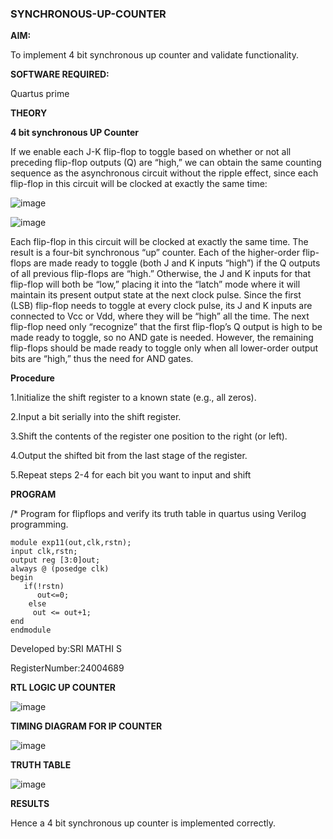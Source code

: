 ### SYNCHRONOUS-UP-COUNTER

**AIM:**

To implement 4 bit synchronous up counter and validate functionality.

**SOFTWARE REQUIRED:**

Quartus prime

**THEORY**

**4 bit synchronous UP Counter**

If we enable each J-K flip-flop to toggle based on whether or not all preceding flip-flop outputs (Q) are “high,” we can obtain the same counting sequence as the asynchronous circuit without the ripple effect, since each flip-flop in this circuit will be clocked at exactly the same time:

![image](https://github.com/naavaneetha/SYNCHRONOUS-UP-COUNTER/assets/154305477/d5db3fa0-e413-404c-b80e-b2f39d82e7e8)


![image](https://github.com/naavaneetha/SYNCHRONOUS-UP-COUNTER/assets/154305477/52cb61eb-d04b-442d-810c-31185a68410b)

Each flip-flop in this circuit will be clocked at exactly the same time.
The result is a four-bit synchronous “up” counter. Each of the higher-order flip-flops are made ready to toggle (both J and K inputs “high”) if the Q outputs of all previous flip-flops are “high.”
Otherwise, the J and K inputs for that flip-flop will both be “low,” placing it into the “latch” mode where it will maintain its present output state at the next clock pulse.
Since the first (LSB) flip-flop needs to toggle at every clock pulse, its J and K inputs are connected to Vcc or Vdd, where they will be “high” all the time.
The next flip-flop need only “recognize” that the first flip-flop’s Q output is high to be made ready to toggle, so no AND gate is needed.
However, the remaining flip-flops should be made ready to toggle only when all lower-order output bits are “high,” thus the need for AND gates.

**Procedure**

 1.Initialize the shift register to a known state (e.g., all zeros). 

2.Input a bit serially into the shift register.

3.Shift the contents of the register one position to the right (or left). 

4.Output the shifted bit from the last stage of the register. 

5.Repeat steps 2-4 for each bit you want to input and shift

**PROGRAM**

/* Program for flipflops and verify its truth table in quartus using Verilog programming. 
```
module exp11(out,clk,rstn);
input clk,rstn;
output reg [3:0]out;
always @ (posedge clk)
begin
   if(!rstn)
	  out<=0;
	else
     out <= out+1;
end
endmodule
```

Developed by:SRI MATHI S

RegisterNumber:24004689


**RTL LOGIC UP COUNTER**

![image](https://github.com/user-attachments/assets/346f22fd-8560-47ab-be34-ed4d97aa7f17)


**TIMING DIAGRAM FOR IP COUNTER**

![image](https://github.com/user-attachments/assets/60755147-f516-46e7-a962-0b70cb452830)


**TRUTH TABLE**

![image](https://github.com/user-attachments/assets/4f2b0763-6422-4c70-8322-51580d45565a)

**RESULTS**

Hence a 4 bit synchronous up counter is implemented correctly.
